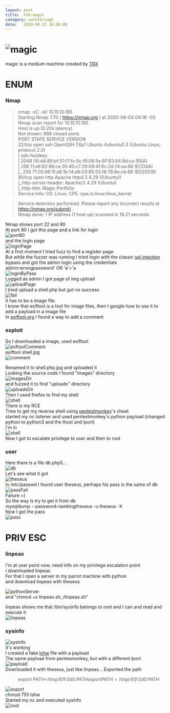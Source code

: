 ```yaml
---
layout: post
title:  htb-magic
category: walkthrough
date:   2020-08-22 16:00:00
---
```

# ![magic](/assets/img/magic/magic.png)  
magic is a medium machine created by [TRX](https://www.hackthebox.eu/home/users/profile/31190)  
# ENUM  
### Nmap  
>nmap -sC -sV 10.10.10.185  
>Starting Nmap 7.70 ( https://nmap.org ) at 2020-08-04 04:18 -03  
>Nmap scan report for 10.10.10.185  
>Host is up (0.20s latency).  
>Not shown: 998 closed ports  
>PORT   STATE SERVICE VERSION  
>22/tcp open  ssh     OpenSSH 7.6p1 Ubuntu 4ubuntu0.3 (Ubuntu Linux; protocol 2.0)  
>| ssh-hostkey:  
>|   2048 06:d4:89:bf:51:f7:fc:0c:f9:08:5e:97:63:64:8d:ca (RSA)  
>|   256 11:a6:92:98:ce:35:40:c7:29:09:4f:6c:2d:74:aa:66 (ECDSA)  
>|_  256 71:05:99:1f:a8:1b:14:d6:03:85:53:f8:78:8e:cb:88 (ED25519)  
>80/tcp open  http    Apache httpd 2.4.29 ((Ubuntu))  
>|_http-server-header: Apache/2.4.29 (Ubuntu)  
>|_http-title: Magic Portfolio  
>Service Info: OS: Linux; CPE: cpe:/o:linux:linux_kernel  
  
>Service detection performed. Please report any incorrect results at https://nmap.org/submit/ .  
>Nmap done: 1 IP address (1 host up) scanned in 16.21 seconds    

Nmap shows port 22 and 80  
At port 80 I got this page and a link for login  
![port80](/assets/img/magic/magic1.png)  
and the login page  
![loginPage](/assets/img/magic/magic2.png)  
At a first moment I tried fuzz to find a register page  
But while the fuzzer was running I tried login with the classic [sql injection](https://www.sqlinjection.net/login/) bypass  and got the admin login using the credentials admin:wrongpassword' OR 'a'='a  
![loginByPass](/assets/img/magic/magic3.png)  
Logged as admin I got page of img upload  
![uploadPage](/assets/img/magic/magic4.png)  
I tried upload a shell.php but got no success  
![fail](/assets/img/magic/magic5.png)  
It has to be a image file.  
I know that exiftool is a tool for image files, then I google how to use it to add a payload in a image file  
In [exiftool.org](https://exiftool.org/exiftool_pod.html) I found a way to add a comment  
### exploit  
So I downloaded a image, used exiftool  
![exftoolComment](/assets/img/magic/magic6.png)  
exiftool shell.jpg  
![comment](/assets/img/magic/magic7.png)  

Renamed it to shell.php.jpg and uploaded it  
Looking the source code I found "images" directory  
![imagesDir](/assets/img/magic/magic8.png)  
and fuzzed it to find "uploads" directory  
![uploadsDir](/assets/img/magic/magic9.png)  
Then I used firefox to find my shell  
![shell](/assets/img/magic/magic10.png)  
There is my RCE  
Time to get my reverse shell using [pentestmonkey](http://pentestmonkey.net/cheat-sheet/shells/reverse-shell-cheat-sheet)'s cheat  
started my nc listener and used pentestmonkey's python payload (changed python to python3 and the lhost and lport)  
I'm in  
![shell](/assets/img/magic/magic11.png)  
Now I got to escalate privilege to user and then to root  
### user 
Here there is a file db.php5...  
![db](/assets/img/magic/magic12.png)  
Let's see what it got  
![theseus](/assets/img/magic/magic13.png)  
In /etc/passwd I found user theseus, perhaps his pass is the same of db  
![passFail](/assets/img/magic/magic14.png)  
Failure =(  
So the way is try to get it from db  
mysqldump --password=iamkingtheseus -u theseus -X  
Now I got the pass  
![pass](/assets/img/magic/magic15.png)  
# PRIV ESC  
### linpeas  
I'm at user point now, need info on my privilege escalation point  
I downloaded linpeas  
For that I open a server in my parrot machine with python  
and download linpeas with theseus  

![pythonServer](/assets/img/magic/magic16.png)  
and "chmod +x linpeas.sh;./linpeas.sh"  

linpeas shows me that /bin/sysinfo belongs to root and I can and read and execute it  
![linpeas](/assets/img/magic/magic17.png)    
### sysinfo  
![sysinfo](/assets/img/magic/magic18.png)  
It's working  
I created a fake [lshw](http://manpages.ubuntu.com/manpages/bionic/en/man1/lshw.1.html) file with a payload  
The same payload from pentesmonkey, but with a different lport  
![payload](/assets/img/magic/magic19.png)  
Downloaded it with theseus, just like linpeas...
Exported the path  

>export PATH=/tmp/41fr3d0:$PATH export PATH=/tmp/41fr3d0:$PATH  

![export](/assets/img/magic/magic20.png)  
chmod 755 lshw  
Started my nc and executed sysinfo  
![root](/assets/img/magic/magic21.png)  

